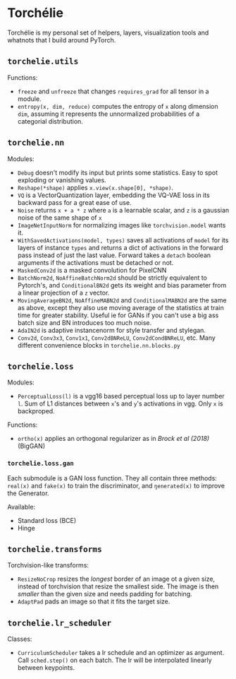 # Torchélie

Torchélie is my personal set of helpers, layers, visualization tools and
whatnots that I build around PyTorch.

## `torchelie.utils`

Functions:

* `freeze` and `unfreeze` that changes `requires_grad` for all tensor in a
  module.
* `entropy(x, dim, reduce)` computes the entropy of `x` along dimension `dim`,
  assuming it represents the unnormalized probabilities of a categorial
  distribution.

## `torchelie.nn`

Modules:

* `Debug` doesn't modify its input but prints some statistics. Easy to spot
  exploding or vanishing values.
* `Reshape(*shape)` applies `x.view(x.shape[0], *shape)`.
* `VQ` is a VectorQuantization layer, embedding the VQ-VAE loss in its backward
  pass for a great ease of use.
* `Noise` returns `x + a * z` where `a` is a learnable scalar, and `z` is a
  gaussian noise of the same shape of `x`
* `ImageNetInputNorm` for normalizing images like `torchvision.model` wants it.
* `WithSavedActivations(model, types)` saves all activations of `model` for its
  layers of instance `types` and returns a dict of activations in the forward
  pass instead of just the last value. Forward takes a `detach` boolean
  arguments if the activations must be detached or not.
* `MaskedConv2d` is a masked convolution for PixelCNN
* `BatchNorm2d`, `NoAffineBatchNorm2d` should be strictly equivalent to
  Pytorch's, and `ConditionalBN2d` gets its weight and bias parameter from a
  linear projection of a `z` vector.
* `MovingAverageBN2d`, `NoAffineMABN2d` and `ConditionalMABN2d` are the same as
  above, except they also use moving average of the statistics at train time
  for greater stability. Useful ie for GANs if you can't use a big ass batch
  size and BN introduces too much noise.
* `AdaIN2d` is adaptive instancenorm for style transfer and stylegan.
* `Conv2d`, `Conv3x3`, `Conv1x1`, `Conv2dBNReLU`, `Conv2dCondBNReLU`, etc. Many
  different convenience blocks in `torchelie.nn.blocks.py`

## `torchelie.loss`

Modules:

* `PerceptualLoss(l)` is a vgg16 based perceptual loss up to layer number `l`.
  Sum of L1 distances between `x`'s and `y`'s activations in vgg. Only `x` is
  backproped.

Functions:

* `ortho(x)` applies an orthogonal regularizer as in _Brock et al (2018)_
  (BigGAN)

### `torchelie.loss.gan`

Each submodule is a GAN loss function. They all contain three methods:
`real(x)` and `fake(x)` to train the discriminator, and `ŋenerated(x)` to
improve the Generator.

Available:

* Standard loss (BCE)
* Hinge

## `torchelie.transforms`

Torchvision-like transforms:

* `ResizeNoCrop` resizes the _longest_ border of an image ot a given size,
  instead of torchvision that resize the smallest side. The image is then
  _smaller_ than the given size and needs padding for batching.
* `AdaptPad` pads an image so that it fits the target size.


## `torchelie.lr_scheduler`

Classes:

* `CurriculumScheduler` takes a lr schedule and an optimizer as argument. Call
  `sched.step()` on each batch. The lr will be interpolated linearly between
  keypoints.
